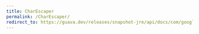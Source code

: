 ```yaml
---
title: CharEscaper
permalink: /CharEscaper/
redirect_to: https://guava.dev/releases/snapshot-jre/api/docs/com/google/common/escape/CharEscaper.html
---
```

